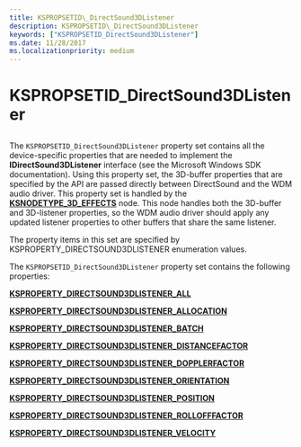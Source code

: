 ```yaml
---
title: KSPROPSETID\_DirectSound3DListener
description: KSPROPSETID\_DirectSound3DListener
keywords: ["KSPROPSETID_DirectSound3DListener"]
ms.date: 11/28/2017
ms.localizationpriority: medium
---
```


# KSPROPSETID\_DirectSound3DListener


## <span id="ddk_kspropsetid_directsound3dlistener_ks"></span><span id="DDK_KSPROPSETID_DIRECTSOUND3DLISTENER_KS"></span>


The `KSPROPSETID_DirectSound3DListener` property set contains all the device-specific properties that are needed to implement the **IDirectSound3DListener** interface (see the Microsoft Windows SDK documentation). Using this property set, the 3D-buffer properties that are specified by the API are passed directly between DirectSound and the WDM audio driver. This property set is handled by the [**KSNODETYPE\_3D\_EFFECTS**](ksnodetype-3d-effects.md) node. This node handles both the 3D-buffer and 3D-listener properties, so the WDM audio driver should apply any updated listener properties to other buffers that share the same listener.

The property items in this set are specified by KSPROPERTY\_DIRECTSOUND3DLISTENER enumeration values.

The `KSPROPSETID_DirectSound3DListener` property set contains the following properties:

[**KSPROPERTY\_DIRECTSOUND3DLISTENER\_ALL**](ksproperty-directsound3dlistener-all.md)

[**KSPROPERTY\_DIRECTSOUND3DLISTENER\_ALLOCATION**](ksproperty-directsound3dlistener-allocation.md)

[**KSPROPERTY\_DIRECTSOUND3DLISTENER\_BATCH**](ksproperty-directsound3dlistener-batch.md)

[**KSPROPERTY\_DIRECTSOUND3DLISTENER\_DISTANCEFACTOR**](ksproperty-directsound3dlistener-distancefactor.md)

[**KSPROPERTY\_DIRECTSOUND3DLISTENER\_DOPPLERFACTOR**](ksproperty-directsound3dlistener-dopplerfactor.md)

[**KSPROPERTY\_DIRECTSOUND3DLISTENER\_ORIENTATION**](ksproperty-directsound3dlistener-orientation.md)

[**KSPROPERTY\_DIRECTSOUND3DLISTENER\_POSITION**](ksproperty-directsound3dlistener-position.md)

[**KSPROPERTY\_DIRECTSOUND3DLISTENER\_ROLLOFFFACTOR**](ksproperty-directsound3dlistener-rollofffactor.md)

[**KSPROPERTY\_DIRECTSOUND3DLISTENER\_VELOCITY**](ksproperty-directsound3dlistener-velocity.md)

 

 





